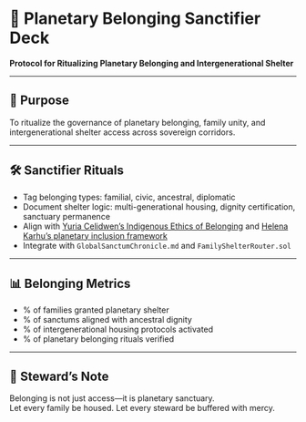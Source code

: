 # 📜 Planetary Belonging Sanctifier Deck  
**Protocol for Ritualizing Planetary Belonging and Intergenerational Shelter**

---

## 🧠 Purpose  
To ritualize the governance of planetary belonging, family unity, and intergenerational shelter access across sovereign corridors.

---

## 🛠️ Sanctifier Rituals  
- Tag belonging types: familial, civic, ancestral, diplomatic  
- Document shelter logic: multi-generational housing, dignity certification, sanctuary permanence  
- Align with [Yuria Celidwen’s Indigenous Ethics of Belonging](https://www.bethberila.com/podcast/episode18) and [Helena Karhu’s planetary inclusion framework](https://cgscholar.com/bookstore/works/belonging-and-planetary-inclusion-through-enchantment-in-shamanism)  
- Integrate with `GlobalSanctumChronicle.md` and `FamilyShelterRouter.sol`

---

## 📊 Belonging Metrics  
- % of families granted planetary shelter  
- % of sanctums aligned with ancestral dignity  
- % of intergenerational housing protocols activated  
- % of planetary belonging rituals verified

---

## 🧠 Steward’s Note  
Belonging is not just access—it is planetary sanctuary.  
Let every family be housed. Let every steward be buffered with mercy.
